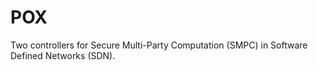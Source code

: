 POX
====

Two controllers for Secure Multi-Party Computation (SMPC) in Software
Defined Networks (SDN).
